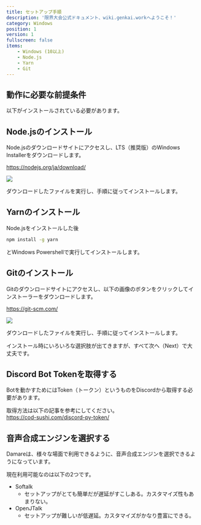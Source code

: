 ```yaml
---
title: セットアップ手順 
description: '限界大会公式ドキュメント、wiki.genkai.workへようこそ！'
category: Windows
position: 1
version: 1
fullscreen: false
items:
    - Windows (10以上)
    - Node.js
    - Yarn
    - Git
---
```


## 動作に必要な前提条件

以下がインストールされている必要があります。

<list :items="items"></list>

## Node.jsのインストール

Node.jsのダウンロードサイトにアクセスし、LTS（推奨版）のWindows Installerをダウンロードします。

https://nodejs.org/ja/download/

![](https://i.gyazo.com/f924a75f198d22a63a5b6645efd629b3.png)

ダウンロードしたファイルを実行し、手順に従ってインストールします。

## Yarnのインストール

Node.jsをインストールした後

```bash
npm install -g yarn
```

とWindows Powershellで実行してインストールします。

## Gitのインストール

Gitのダウンロードサイトにアクセスし、以下の画像のボタンをクリックしてインストーラーをダウンロードします。

https://git-scm.com/

![](https://i.gyazo.com/bde99a6d0af5ca43dd49cfb009fb4849.png)

ダウンロードしたファイルを実行し、手順に従ってインストールします。

<alert type="info">

インストール時にいろいろな選択肢が出てきますが、すべて次へ（Next）で大丈夫です。

</alert>

## Discord Bot Tokenを取得する

Botを動かすためにはToken（トークン）というものをDiscordから取得する必要があります。

取得方法は以下の記事を参考にしてください。      
https://cod-sushi.com/discord-py-token/

## 音声合成エンジンを選択する

Damareは、様々な場面で利用できるように、音声合成エンジンを選択できるようになっています。

現在利用可能なのは以下の2つです。

- Softalk
    - セットアップがとても簡単だが遅延がすこしある。カスタマイズ性もあまりない。
- OpenJTalk
    - セットアップが難しいが低遅延。カスタマイズがかなり豊富にできる。